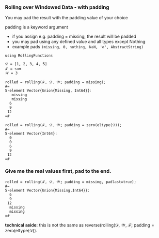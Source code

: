 ### Rolling over Windowed Data - with padding

You may pad the result with the padding value of your choice

padding is a keyword argument
- if you assign e.g. padding = missing, the result will be padded
- you may pad using any defined value and all types except Nothing
- example pads `(missing, 0, nothing, NaN, '∅', AbstractString)`

```
using RollingFunctions

𝒟 = [1, 2, 3, 4, 5]
ℱ = sum
𝒲 = 3

rolled = rolling(ℱ, 𝒟, 𝒲; padding = missing);
#=
5-element Vector{Union{Missing, Int64}}:
   missing
   missing
  6
  9
 12
=#
 
rolled = rolling(ℱ, 𝒟, 𝒲; padding = zero(eltype(𝒟));
#=
5-element Vector{Int64}:
  0
  0
  6
  9
 12
=#
```

### Give me the real values first, pad to the end.
```
rolled = rolling(ℱ, 𝒟, 𝒲; padding = missing, padlast=true);
#=
5-element Vector{Union{Missing,Int64}}:
  6
  9
 12
  missing
  missing
=#
```

**technical aside:** this is not the same as reverse(rolling(𝒟, 𝒲, ℱ; padding = zero(eltype(𝒟)).
